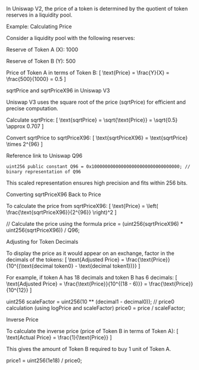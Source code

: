 

In Uniswap V2, the price of a token is determined by the quotient of token reserves in a liquidity pool.

Example: Calculating Price

Consider a liquidity pool with the following reserves:





Reserve of Token A (X): 1000



Reserve of Token B (Y): 500

Price of Token A in terms of Token B:
[ \text{Price} = \frac{Y}{X} = \frac{500}{1000} = 0.5 ]

sqrtPrice and sqrtPriceX96 in Uniswap V3

Uniswap V3 uses the square root of the price (sqrtPrice) for efficient and precise computation.





Calculate sqrtPrice:
[ \text{sqrtPrice} = \sqrt{\text{Price}} = \sqrt{0.5} \approx 0.707 ]



Convert sqrtPrice to sqrtPriceX96:
[ \text{sqrtPriceX96} = \text{sqrtPrice} \times 2^{96}
]

Reference link to Uniswap Q96

	uint256 public constant Q96 = 0x100000000000000000000000000000000; // binary representation of Q96    

This scaled representation ensures high precision and fits within 256 bits.

Converting sqrtPriceX96 Back to Price

To calculate the price from sqrtPriceX96:
[ \text{Price} = \left( \frac{\text{sqrtPriceX96}}{2^{96}} \right)^2 ]


// Calculate the price using the formula
price = (uint256(sqrtPriceX96) * uint256(sqrtPriceX96)) / Q96;

Adjusting for Token Decimals

To display the price as it would appear on an exchange, factor in the decimals of the tokens:
[ \text{Adjusted Price} = \frac{\text{Price}}{10^{(\text{decimal token0} - \text{decimal token1})}} ]

For example, if token A has 18 decimals and token B has 6 decimals:
[ \text{Adjusted Price} = \frac{\text{Price}}{10^{(18 - 6)}} = \frac{\text{Price}}{10^{12}} ]

uint256 scaleFactor = uint256(10 ** (decimal1 - decimal0));
// price0 calculation (using logPrice and scaleFactor)
price0 = price / scaleFactor;

Inverse Price

To calculate the inverse price (price of Token B in terms of Token A):
[ \text{Actual Price} = \frac{1}{\text{Price}} ]

This gives the amount of Token B required to buy 1 unit of Token A.

price1 = uint256(1e18) / price0;